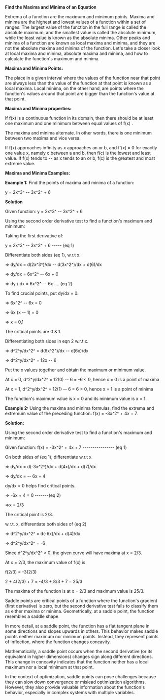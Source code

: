 **Find the Maxima and Minima of an Equation**

Extrema of a function are the maximum and minimum points. Maxima and
minima are the highest and lowest values of a function within a set of
ranges. The largest value of the function in the full range is called
the absolute maximum, and the smallest value is called the absolute
minimum, while the least value is known as the absolute minima. Other
peaks and minima of a function are known as local maxima and minima, and
they are not the absolute maxima and minima of the function. Let's take
a closer look at local maxima and minima, absolute maxima and minima,
and how to calculate the function's maximum and minima.

**Maxima and Minima Points:**

The place in a given interval where the values of the function near that
point are always less than the value of the function at that point is
known as a local maxima. Local minima, on the other hand, are points
where the function's values around that point are bigger than the
function's value at that point.

**Maxima and Minima properties:**

If f(x) is a continuous function in its domain, then there should be at
least one maximum and one minimum between equal values of f(x) .

The maxima and minima alternate. In other words, there is one minimum
between two maxima and vice versa.

If f(x) approaches infinity as x approaches an or b, and f\'(x) = 0 for
exactly one value x, namely c between a and b, then f(c) is the lowest
and least value. If f(x) tends to -- as x tends to an or b, f(c) is the
greatest and most extreme value.

**Maxima and Minima Examples:**

**Example 1:** Find the points of maxima and minima of a function:

y = 2x^3^ -- 3x^2^ + 6

**Solution**

Given function: y = 2x^3^ -- 3x^2^ + 6

Using the second order derivative test to find a function's maximum and
minimum:

Taking the first derivative of:

y = 2x^3^ -- 3x^2^ + 6 ----- (eq 1)

Differentiate both sides (eq 1), w.r.t x.

⇒ dy/dx = d(2x^3^)/dx -- d(3x^2^)/dx + d(6)/dx

⇒ dy/dx = 6x^2^ -- 6x + 0

⇒ dy / dx = 6x^2^ -- 6x .... (eq 2)

To find crucial points, put dy/dx = 0.

⇒ 6x^2^ -- 6x = 0

⇒ 6x (x -- 1) = 0

⇒ x = 0,1

The critical points are 0 & 1.

Differentiating both sides in eqn 2 w.r.t x.

⇒ d^2^y/dx^2^ = d(6x^2^)/dx -- d(6x)/dx

⇒ d^2^y/dx^2^ = 12x -- 6

Put the x values together and obtain the maximum or minimum value.

At x = 0, d^2^y/dx^2^ = 12(0) -- 6 = -6 \< 0, hence x = 0 is a point of
maxima

At x = 1, d^2^y/dx^2^ = 12(1) -- 6 = 6 \> 0, hence x = 1 is a point of
minima

The function's maximum value is x = 0 and its minimum value is x = 1.

**Example 2:** Using the maxima and minima formulas, find the extrema
and extremum value of the preceding function: f(x) = -3x^2^ + 4x + 7.

**Solution:**

Using the second order derivative test to find a function's maximum and
minimum:

Given function: f(x) = -3x^2^ + 4x + 7 ---------------- (eq 1)

On both sides of (eq 1), differentiate w.r.t x.

⇒ dy/dx = d(-3x^2^)/dx + d(4x)/dx + d(7)/dx

⇒ dy/dx = -- 6x + 4

dy/dx = 0 helps find critical points.

⇒ -6x + 4 = 0 -------(eq 2)

⇒x = 2/3

The critical point is 2/3.

w.r.t. x, differentiate both sides of (eq 2)

⇒ d^2^y/dx^2^ = d(-6x)/dx + d(4)/dx

⇒ d^2^y/dx^2^ = -6

Since d^2^y/dx^2^ \< 0, the given curve will have maxima at x = 2/3.

At x = 2/3, the maximum value of f(x) is

f(2/3) = -3(2/3)

2 + 4(2/3) + 7 = -4/3 + 8/3 + 7 = 25/3

The maxima of the function is at x = 2/3 and maximum value is 25/3.

Saddle points are critical points of a function where the function\'s
gradient (first derivative) is zero, but the second derivative test
fails to classify them as either maxima or minima. Geometrically, at a
saddle point, the function resembles a saddle shape.

In more detail, at a saddle point, the function has a flat tangent plane
in some directions and slopes upwards in others. This behavior makes
saddle points neither maximum nor minimum points. Instead, they
represent points of inflection, where the function changes concavity.

Mathematically, a saddle point occurs when the second derivative (or its
equivalent in higher dimensions) changes sign along different
directions. This change in concavity indicates that the function neither
has a local maximum nor a local minimum at that point.

In the context of optimization, saddle points can pose challenges
because they can slow down convergence or mislead optimization
algorithms. However, they also provide valuable information about the
function\'s behavior, especially in complex systems with multiple
variables.
